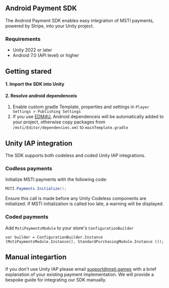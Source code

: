 ## Android Payment SDK

The Android Payment SDK enables easy integration of MSTI payments, powered by Stripe, into your Unity project.

### Requirements

- Unity 2022 or later
- Android 7.0 (API level) or higher


## Getting stared
#### 1. Import the SDK into Unity
#### 2. Resolve android dependenceis
1. Enable custom gradle Template, properties and settings in `Player Settings > Publishing Settings` 
2. If you use [EDM4U](https://github.com/googlesamples/unity-jar-resolver), Android dependenceis will be automatically added to your project, otherwise copy packages from `/msti/Editor/dependencies.xml` to `mainTemplate.gradle`

## Unity IAP integration

The SDK supports both codeless and coded Unity IAP integrations.

### Codless payments
Initialize MSTI payments with the following code:
```csharp
MSTI.Payments.Initialize();
```
Ensure this call is made before any Unity Codeless components are initialized. If MSTI initialization is called too late, a warning will be displayed.

### Coded payments
Add `MstiPaymentsModule` to your store's `ConfigurationBuilder`
```
var builder = ConfigurationBuilder.Instance (MstiPaymentsModule.Instance(), StandardPurchasingModule.Instance ());
```

## Manual integartion
If you don't use Unity IAP please email [support@msti.games](mailto:support@msti.games) with a brief explanation of your existing payment implementation. We will provide a bespoke guide for integrating our SDK manually.